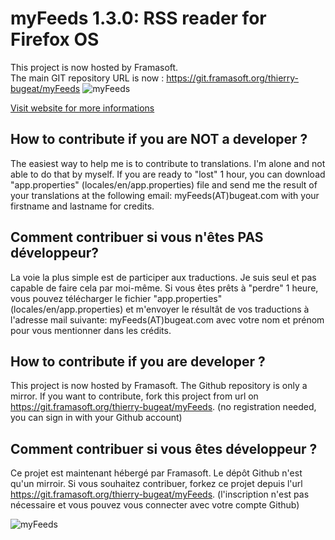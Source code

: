 # myFeeds 1.3.0: RSS reader for Firefox OS  
This project is now hosted by Framasoft.  
The main GIT repository URL is now : 
https://git.framasoft.org/thierry-bugeat/myFeeds
![myFeeds](http://thierry.bugeat.free.fr/myFeeds/images/myFeeds/features/scope.jpg)

[Visit website for more informations](http://thierry.bugeat.com/myFeeds/) 

## How to contribute if you are NOT a developer ? 
The easiest way to help me is to contribute to translations. I'm alone and not able to do that by myself. If you are ready to "lost" 1 hour, you can download "app.properties" (locales/en/app.properties) file and send me the result of your translations at the following email: myFeeds(AT)bugeat.com with your firstname and lastname for credits. 

## Comment contribuer si vous n'êtes PAS développeur?
La voie la plus simple est de participer aux traductions. Je suis seul et pas capable de faire cela par moi-même. Si vous êtes prêts à "perdre" 1 heure, vous pouvez télécharger le fichier "app.properties" (locales/en/app.properties) et m'envoyer le résultât de vos traductions à l'adresse mail suivante: myFeeds(AT)bugeat.com avec votre nom et prénom pour vous mentionner dans les crédits. 

## How to contribute if you are developer ?
This project is now hosted by Framasoft. The Github repository is only a mirror. If you want to contribute, fork this project from url on https://git.framasoft.org/thierry-bugeat/myFeeds. (no registration needed, you can sign in with your Github account)

## Comment contribuer si vous êtes développeur ?
Ce projet est maintenant hébergé par Framasoft. Le dépôt Github n'est qu'un mirroir. Si vous souhaitez contribuer, forkez ce projet depuis l'url https://git.framasoft.org/thierry-bugeat/myFeeds. (l'inscription n'est pas nécessaire et vous pouvez vous connecter avec votre compte Github)
 
 
![myFeeds](http://thierry.bugeat.free.fr/myFeeds/images/myFeeds/features/myFeeds-desktop-version.png)
